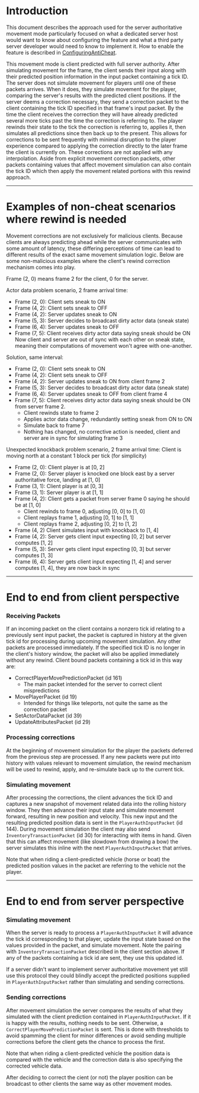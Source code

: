 # Introduction

This document describes the approach used for the server authoritative movement mode particularly focused on what a dedicated server host would want to know about configuring the feature and what a third party server developer would need to know to implement it. How to enable the feature is described in [ConfiguringAntiCheat](./ConfiguringAntiCheat.md).

This movement mode is client predicted with full server authority. After simulating movement for the frame, the client sends their input along with their predicted position information in the input packet containing a tick ID. The server does not simulate movement for players until one of these packets arrives. When it does, they simulate movement for the player, comparing the server's results with the predicted client positions. If the server deems a correction necessary, they send a correction packet to the client containing the tick ID specified in that frame's input packet. By the time the client receives the correction they will have already predicted several more ticks past the time the correction is referring to. The player rewinds their state to the tick the correction is referring to, applies it, then simulates all predictions since then back up to the present. This allows for corrections to be sent frequently with minimal disruption to the player experience compared to applying the correction directly to the later frame the client is currently on. These corrections are not applied with any interpolation. Aside from explicit movement correction packets, other packets containing values that affect movement simulation can also contain the tick ID which then apply the movement related portions with this rewind approach.

---

# Examples of non-cheat scenarios where rewind is needed

Movement corrections are not exclusively for malicious clients. Because clients are always predicting ahead while the server communicates with some amount of latency, these differing perceptions of time can lead to different results of the exact same movement simulation logic. Below are some non-malicious examples where the client's rewind correction mechanism comes into play.

Frame (2, 0) means frame 2 for the client, 0 for the server.

Actor data problem scenario, 2 frame arrival time:
- Frame (2, 0): Client sets sneak to ON
- Frame (4, 2): Client sets sneak to OFF
- Frame (4, 2): Server updates sneak to ON
- Frame (5, 3): Server decides to broadcast dirty actor data (sneak state)
- Frame (6, 4): Server updates sneak to OFF
- Frame (7, 5): Client receives dirty actor data saying sneak should be ON
Now client and server are out of sync with each other on sneak state, meaning their computations of movement won't agree with one-another.

Solution, same interval:
- Frame (2, 0): Client sets sneak to ON
- Frame (4, 2): Client sets sneak to OFF
- Frame (4, 2): Server updates sneak to ON from client frame 2
- Frame (5, 3): Server decides to broadcast dirty actor data (sneak state)
- Frame (6, 4): Server updates sneak to OFF from client frame 4
- Frame (7, 5): Client receives dirty actor data saying sneak should be ON from server frame 2.
  - Client rewinds state to frame 2
  - Applies actor data change, redundantly setting sneak from ON to ON
  - Simulate back to frame 7
  - Nothing has changed, no corrective action is needed, client and server are in sync for simulating frame 3

Unexpected knockback problem scenario, 2 frame arrival time:
Client is moving north at a constant 1 block per tick (for simplicity)
- Frame (2, 0): Client player is at [0, 2]
- Frame (2, 0): Server player is knocked one block east by a server authoritative force, landing at [1, 0]
- Frame (3, 1): Client player is at [0, 3]
- Frame (3, 1): Server player is at [1, 1]
- Frame (4, 2): Client gets a packet from server frame 0 saying he should be at [1, 0]
  - Client rewinds to frame 0, adjusting [0, 0] to [1, 0]
  - Client replays frame 1, adjusting [0, 1] to [1, 1]
  - Client replays frame 2, adjusting [0, 2] to [1, 2]
- Frame (4, 2) Client simulates input with knockback to [1, 4]
- Frame (4, 2): Server gets client input expecting [0, 2] but server computes [1, 2]
- Frame (5, 3): Server gets client input expecting [0, 3] but server computes [1, 3]
- Frame (6, 4): Server gets client input expecting [1, 4] and server computes [1, 4], they are now back in sync

---

# End to end from client perspective

### Receiving Packets

If an incoming packet on the client contains a nonzero tick id relating to a previously sent input packet, the packet is captured in history at the given tick id for processing during upcoming movement simulation. Any other packets are processed immediately. If the specified tick ID is no longer in the client's history window, the packet will also be applied immediately without any rewind. Client bound packets containing a tick id in this way are:

- CorrectPlayerMovePredictionPacket (id 161)
  - The main packet intended for the server to correct client mispredictions
- MovePlayerPacket (id 19)
  - Intended for things like teleports, not quite the same as the correction packet
- SetActorDataPacket (id 39)
- UpdateAttributesPacket (id 29)

### Processing corrections

At the beginning of movement simulation for the player the packets deferred from the previous step are processed. If any new packets were put into history with values relevant to movement simulation, the rewind mechanism will be used to rewind, apply, and re-simulate back up to the current tick.

### Simulating movement

After processing the corrections, the client advances the tick ID and captures a new snapshot of movement related data into the rolling history window. They then advance their input state and simulate movement forward, resulting in new position and velocity. This new input and the resulting predicted position data is sent in the `PlayerAuthInputPacket` (id 144). During movement simulation the client may also send `InventoryTransactionPacket` (id 30) for interacting with items in hand. Given that this can affect movement (like slowdown from drawing a bow) the server simulates this inline with the next `PlayerAuthInputPacket` that arrives.

Note that when riding a client-predicted vehicle (horse or boat) the predicted position values in the packet are referring to the vehicle not the player.

---

# End to end from server perspective

### Simulating movement

When the server is ready to process a `PlayerAuthInputPacket` it will advance the tick id corresponding to that player, update the input state based on the values provided in the packet, and simulate movement. Note the pairing with `InventoryTransactionPacket` described in the client section above. If any of the packets containing a tick id are sent, they use this updated id.

If a server didn't want to implement server authoritative movement yet still use this protocol they could blindly accept the predicted positions supplied in `PlayerAuthInputPacket` rather than simulating and sending corrections.

### Sending corrections

After movement simulation the server compares the results of what they simulated with the client prediction contained in `PlayerAuthInputPacket`. If it is happy with the results, nothing needs to be sent. Otherwise, a `CorrectPlayerMovePredictionPacket` is sent. This is done with thresholds to avoid spamming the client for minor differences or avoid sending multiple corrections before the client gets the chance to process the first.

Note that when riding a client-predicted vehicle the position data is compared with the vehicle and the correction data is also specifying the corrected vehicle data.

After deciding to correct the cient (or not) the player position can be broadcast to other clients the same way as other movement modes.
